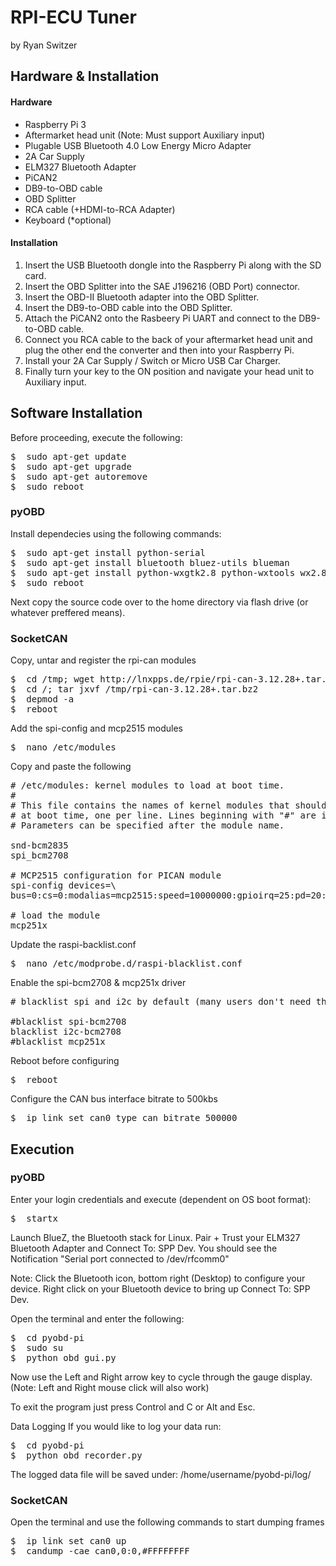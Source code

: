 # RPI-ECU Tuner
by Ryan Switzer

## Hardware & Installation
#### Hardware
* Raspberry Pi 3
* Aftermarket head unit (Note: Must support Auxiliary input)
* Plugable USB Bluetooth 4.0 Low Energy Micro Adapter
* 2A Car Supply
* ELM327 Bluetooth Adapter
* PiCAN2
* DB9-to-OBD cable
* OBD Splitter
* RCA cable (+HDMI-to-RCA Adapter)
* Keyboard (*optional)

#### Installation
1. Insert the USB Bluetooth dongle into the Raspberry Pi along with the SD card.
2. Insert the OBD Splitter into the SAE J196216 (OBD Port) connector.
3. Insert the OBD-II Bluetooth adapter into the OBD Splitter.
4. Insert the DB9-to-OBD cable into the OBD Splitter.
5. Attach the PiCAN2 onto the Rasbeery Pi UART and connect to the DB9-to-OBD cable.
4. Connect you RCA cable to the back of your aftermarket head unit and plug the other end the converter and then into your Raspberry Pi.
4. Install your 2A Car Supply / Switch or Micro USB Car Charger.
5. Finally turn your key to the ON position and navigate your head unit to Auxiliary input.


## Software Installation

Before proceeding, execute the following:
<pre>
$  sudo apt-get update
$  sudo apt-get upgrade
$  sudo apt-get autoremove
$  sudo reboot
</pre>

### pyOBD

Install dependecies using the following commands:
<pre>
$  sudo apt-get install python-serial
$  sudo apt-get install bluetooth bluez-utils blueman
$  sudo apt-get install python-wxgtk2.8 python-wxtools wx2.8-i18n libwxgtk2.8-dev
$  sudo reboot
</pre>

Next copy the source code over to the home directory via flash drive (or whatever preffered means).



### SocketCAN

Copy, untar and register the rpi-can modules
<pre>
$  cd /tmp; wget http://lnxpps.de/rpie/rpi-can-3.12.28+.tar.bz2
$  cd /; tar jxvf /tmp/rpi-can-3.12.28+.tar.bz2
$  depmod -a
$  reboot
</pre>

Add the spi-config and mcp2515 modules
<pre>
$  nano /etc/modules
</pre>
Copy and paste the following
<pre>
# /etc/modules: kernel modules to load at boot time.
#
# This file contains the names of kernel modules that should be loaded
# at boot time, one per line. Lines beginning with "#" are ignored.
# Parameters can be specified after the module name.

snd-bcm2835
spi_bcm2708

# MCP2515 configuration for PICAN module
spi-config devices=\
bus=0:cs=0:modalias=mcp2515:speed=10000000:gpioirq=25:pd=20:pds32-0=16000000:pdu32-4=0x2002:force_release

# load the module
mcp251x
</pre>

Update the raspi-backlist.conf
<pre>
$  nano /etc/modprobe.d/raspi-blacklist.conf
</pre>
Enable the spi-bcm2708 & mcp251x driver
<pre>
# blacklist spi and i2c by default (many users don't need them)

#blacklist spi-bcm2708
blacklist i2c-bcm2708
#blacklist mcp251x
</pre>

Reboot before configuring
<pre>
$  reboot
</pre>

Configure the CAN bus interface bitrate to 500kbs
<pre>
$  ip link set can0 type can bitrate 500000
</pre>


## Execution

### pyOBD

Enter your login credentials and execute (dependent on OS boot format):
<pre>
$  startx
</pre>

Launch BlueZ, the Bluetooth stack for Linux. Pair + Trust your ELM327 Bluetooth Adapter and Connect To: SPP Dev. You should see the Notification "Serial port connected to /dev/rfcomm0"

Note: Click the Bluetooth icon, bottom right (Desktop) to configure your device. Right click on your Bluetooth device to bring up Connect To: SPP Dev.

Open the terminal and enter the following:
<pre>
$  cd pyobd-pi
$  sudo su
$  python obd_gui.py
</pre>

Now use the Left and Right arrow key to cycle through the gauge display.
(Note: Left and Right mouse click will also work)

To exit the program just press Control and C or Alt and Esc.

Data Logging
If you would like to log your data run:
<pre>
$  cd pyobd-pi
$  python obd_recorder.py
</pre>
The logged data file will be saved under:
/home/username/pyobd-pi/log/

### SocketCAN

Open the terminal and use the following commands to start dumping frames
<pre>
$  ip link set can0 up
$  candump -cae can0,0:0,#FFFFFFFF
</pre>

